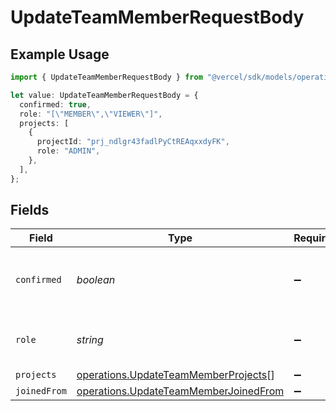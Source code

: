 # UpdateTeamMemberRequestBody

## Example Usage

```typescript
import { UpdateTeamMemberRequestBody } from "@vercel/sdk/models/operations/updateteammember.js";

let value: UpdateTeamMemberRequestBody = {
  confirmed: true,
  role: "[\"MEMBER\",\"VIEWER\"]",
  projects: [
    {
      projectId: "prj_ndlgr43fadlPyCtREAqxxdyFK",
      role: "ADMIN",
    },
  ],
};
```

## Fields

| Field                                                                                          | Type                                                                                           | Required                                                                                       | Description                                                                                    | Example                                                                                        |
| ---------------------------------------------------------------------------------------------- | ---------------------------------------------------------------------------------------------- | ---------------------------------------------------------------------------------------------- | ---------------------------------------------------------------------------------------------- | ---------------------------------------------------------------------------------------------- |
| `confirmed`                                                                                    | *boolean*                                                                                      | :heavy_minus_sign:                                                                             | Accept a user who requested access to the team.                                                | true                                                                                           |
| `role`                                                                                         | *string*                                                                                       | :heavy_minus_sign:                                                                             | The role in the team of the member.                                                            | [<br/>"MEMBER",<br/>"VIEWER"<br/>]                                                             |
| `projects`                                                                                     | [operations.UpdateTeamMemberProjects](../../models/operations/updateteammemberprojects.md)[]   | :heavy_minus_sign:                                                                             | N/A                                                                                            |                                                                                                |
| `joinedFrom`                                                                                   | [operations.UpdateTeamMemberJoinedFrom](../../models/operations/updateteammemberjoinedfrom.md) | :heavy_minus_sign:                                                                             | N/A                                                                                            |                                                                                                |